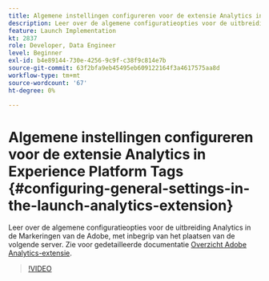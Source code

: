 ```yaml
---
title: Algemene instellingen configureren voor de extensie Analytics in Experience Platform Tags
description: Leer over de algemene configuratieopties voor de uitbreiding Analytics in de Markeringen van de Adobe, met inbegrip van het plaatsen van de volgende server.
feature: Launch Implementation
kt: 2837
role: Developer, Data Engineer
level: Beginner
exl-id: b4e89144-730e-4256-9c9f-c38f9c814e7b
source-git-commit: 63f2bfa9eb45495eb609122164f3a4617575aa8d
workflow-type: tm+mt
source-wordcount: '67'
ht-degree: 0%

---
```


# Algemene instellingen configureren voor de extensie Analytics in Experience Platform Tags {#configuring-general-settings-in-the-launch-analytics-extension}

Leer over de algemene configuratieopties voor de uitbreiding Analytics in de Markeringen van de Adobe, met inbegrip van het plaatsen van de volgende server. Zie voor gedetailleerde documentatie [Overzicht Adobe Analytics-extensie](https://experienceleague.adobe.com/docs/experience-platform/tags/extensions/client/analytics/overview.html).

>[!VIDEO](https://video.tv.adobe.com/v/27093/?quality=12&learn=on)

